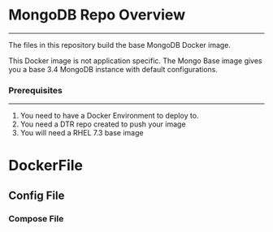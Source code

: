 # MongoDB Repo Overview
-----
The files in this repository build the base MongoDB Docker image. 

This Docker image is not application specific. The Mongo Base image gives you a base 3.4 MongoDB instance with default configurations. 

### Prerequisites 
---
1. You need to have a Docker Environment to deploy to. 
2. You need a DTR repo created to push your image 
3. You will need a RHEL 7.3 base image 

# DockerFile 
## Config File 
### Compose File 




